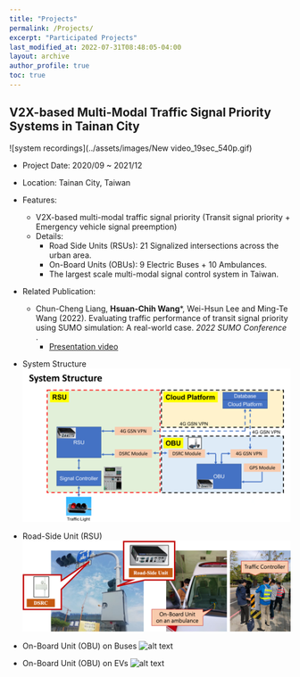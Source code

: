 ```yaml
---
title: "Projects"
permalink: /Projects/
excerpt: "Participated Projects"
last_modified_at: 2022-07-31T08:48:05-04:00
layout: archive
author_profile: true
toc: true
---
```


## V2X-based Multi-Modal Traffic Signal Priority Systems in Tainan City 

![system recordings](../assets/images/New video_19sec_540p.gif)

* Project Date: 2020/09 ~ 2021/12
* Location: Tainan City, Taiwan
* Features:
    * V2X-based multi-modal traffic signal priority (Transit signal priority + Emergency vehicle signal preemption)
    * Details: 
        * Road Side Units (RSUs): 21 Signalized intersections across the urban area.  
        * On-Board Units (OBUs): 9 Electric Buses + 10 Ambulances.
        * The largest scale multi-modal signal control system in Taiwan. 

* Related Publication:
    * Chun-Cheng Liang, **Hsuan-Chih Wang***, Wei-Hsun Lee and Ming-Te Wang (2022). Evaluating traffic performance of transit signal priority using SUMO simulation: A real-world case. _2022 SUMO Conference_ .
        * [Presentation video](https://www.youtube.com/watch?v=orrKpgA8jCw)

* System Structure
![alt text](../assets/images/TainanTSP_SystemStructure.png)

* Road-Side Unit (RSU)
![alt text](../assets/images/TainanTSP_1.png)

* On-Board Unit (OBU) on Buses
![alt text](../assets/images/TainanTSP_OBU_Bus.png)

* On-Board Unit (OBU) on EVs
![alt text](../assets/images/TainanTSP_OBU_EV.png)





